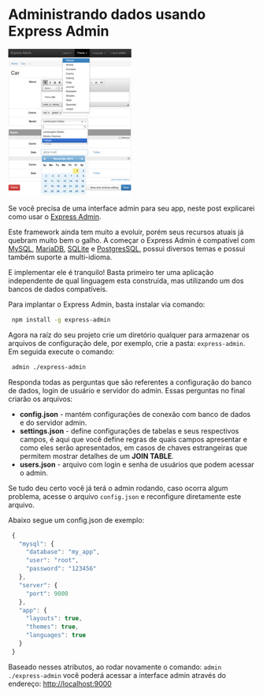 # Administrando dados usando Express Admin

[![Express Admin](../images/express-admin-small.jpg "Express Admin")]({{site.url}}/images/express-admin.jpg)

Se você precisa de uma interface admin para seu app, neste post explicarei como usar o [Express Admin](http://simov.github.io/express-admin-site).

Este framework ainda tem muito a evoluir, porém seus recursos atuais já quebram muito bem o galho. A começar o Express Admin é compatível com [MySQL](http://www.mysql.com), [MariaDB](https://mariadb.org), [SQLite](http://www.sqlite.org) e [PostgresSQL](http://www.postgresql.org), possui diversos temas e possui também suporte a multi-idioma.

E implementar ele é tranquilo! Basta primeiro ter uma aplicação independente de qual linguagem esta construída, mas utilizando um dos bancos de dados compatíveis.

Para implantar o Express Admin, basta instalar via comando:

``` bash
 npm install -g express-admin
``` 

Agora na raíz do seu projeto crie um diretório qualquer para armazenar os arquivos de configuração dele, por exemplo, crie a pasta: `express-admin`. Em seguida execute o comando:

``` bash
 admin ./express-admin
``` 

Responda todas as perguntas que são referentes a configuração do banco de dados, login de usuário e servidor do admin. Essas perguntas no final criarão os arquivos:

*   **config.json** - mantém configurações de conexão com banco de dados e do servidor admin.
*   **settings.json** - define configurações de tabelas e seus respectivos campos, é aqui que você define regras de quais campos apresentar e como eles serão apresentados, em casos de chaves estrangeiras que permitem mostrar detalhes de um **JOIN TABLE**.
*   **users.json** - arquivo com login e senha de usuários que podem acessar o admin.

Se tudo deu certo você já terá o admin rodando, caso ocorra algum problema, acesse o arquivo `config.json` e reconfigure diretamente este arquivo.

Abaixo segue um config.json de exemplo:

``` javascript
 {
   "mysql": {
     "database": "my_app",
     "user": "root",
     "password": "123456"
   },
   "server": {
     "port": 9000
   },
   "app": {
     "layouts": true,
     "themes": true,
     "languages": true
   }
 }
``` 

Baseado nesses atributos, ao rodar novamente o comando: `admin ./express-admin` você poderá acessar a interface admin através do endereço: [http://localhost:9000](http://localhost:9000)<a></a>

<a></a>